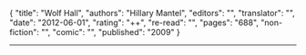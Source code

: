 {
"title": "Wolf Hall",
"authors": "Hillary Mantel",
"editors": "",
"translator": "",
"date": "2012-06-01",
"rating": "++",
"re-read": "",
"pages": "688",
"non-fiction": "",
"comic": "",
"published": "2009"
}

---
